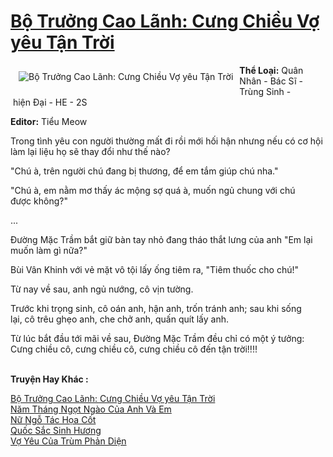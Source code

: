 <a href="https://utruyen.com/truyen/bo-truong-cao-lanh-cung-chieu-vo-yeu-tan-troi/19070/" title="Bộ Trưởng Cao Lãnh: Cưng Chiều Vợ yêu Tận Trời"><h1>Bộ Trưởng Cao Lãnh: Cưng Chiều Vợ yêu Tận Trời</h1></a><div style="display:table"><img align="right" style="float: left; padding: 10px;" src="https://utruyen.com/images/story/200x260/bo-truong-cao-lanh-cung-chieu-vo-yeu-tan-troi.jpg" alt="Bộ Trưởng Cao Lãnh: Cưng Chiều Vợ yêu Tận Trời"><b>Thể Loại:</b> Quân Nhân - Bác Sĩ - Trùng Sinh - hiện Đại - HE - 2S<p></p><b>Editor:</b> Tiểu Meow<p></p>Trong tình yêu con người thường mất đi rồi mới hối hận nhưng nếu có cơ hội làm lại liệu họ sẽ thay đổi như thế nào?<p></p>"Chú à, trên người chú đang bị thương, để em tắm giúp chú nha."<p></p>"Chú à, em nằm mơ thấy ác mộng sợ quá à, muốn ngủ chung với chú được không?"<p></p>...<p></p>Đường Mặc Trầm bắt giữ bàn tay nhỏ đang tháo thắt lưng của anh "Em lại muốn làm gì nữa?"<p></p>Bùi Vân Khinh với vẻ mặt vô tội lấy ống tiêm ra, "Tiêm thuốc cho chú!" <p></p>Từ nay về sau, anh ngủ nướng, cô vịn tường.<p></p>Trước khi trọng sinh, cô oán anh, hận anh, trốn tránh anh; sau khi sống lại, cô trêu ghẹo anh, che chở anh, quấn quít lấy anh.<p></p>Từ lúc bắt đầu tới mãi về sau, Đường Mặc Trầm đều chỉ có một ý tưởng: Cưng chiều cô, cưng chiều cô, cưng chiều cô đến tận trời!!!!</div><p><br><b>Truyện Hay Khác :</b></p><a href="https://utruyen.com/truyen/bo-truong-cao-lanh-cung-chieu-vo-yeu-tan-troi/19070/" alt="Bộ Trưởng Cao Lãnh: Cưng Chiều Vợ yêu Tận Trời">Bộ Trưởng Cao Lãnh: Cưng Chiều Vợ yêu Tận Trời</a><br/><a href="https://utruyen.com/truyen/nam-thang-ngot-ngao-cua-anh-va-em/19008/" alt="Năm Tháng Ngọt Ngào Của Anh Và Em">Năm Tháng Ngọt Ngào Của Anh Và Em</a><br/><a href="https://github.com/quanluxury/ngontinh_top100/tree/master/truyenhay/17504" alt="Nữ Ngỗ Tác Họa Cốt">Nữ Ngỗ Tác Họa Cốt</a><br/><a href="https://github.com/quanluxury/ngontinh_top100/tree/master/truyenhay/17485" alt="Quốc Sắc Sinh Hương">Quốc Sắc Sinh Hương</a><br/><a href="https://images.google.com.bn/url?q=https%3A%2F%2Futruyen.com%2Ftruyen%2Fvo-yeu-cua-trum-phan-dien%2F11389%2F" alt="Vợ Yêu Của Trùm Phản Diện">Vợ Yêu Của Trùm Phản Diện</a><br/>